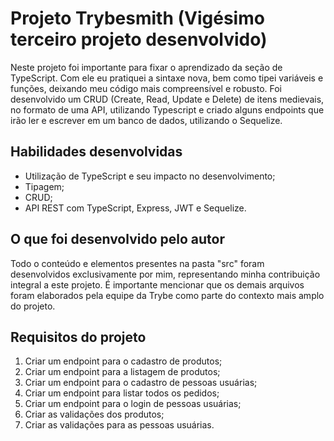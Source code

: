# Projeto Trybesmith (Vigésimo terceiro projeto desenvolvido)

Neste projeto foi importante para fixar o aprendizado da seção de TypeScript. Com ele eu pratiquei a sintaxe nova, bem como tipei variáveis e funções, deixando meu código mais compreensível e robusto. Foi desenvolvido um CRUD (Create, Read, Update e Delete) de itens medievais, no formato de uma API, utilizando Typescript e criado alguns endpoints que irão ler e escrever em um banco de dados, utilizando o Sequelize.

## Habilidades desenvolvidas

- Utilização de TypeScript e seu impacto no desenvolvimento;
- Tipagem;
- CRUD;
- API REST com TypeScript, Express, JWT e Sequelize.

## O que foi desenvolvido pelo autor

Todo o conteúdo e elementos presentes na pasta "src" foram desenvolvidos exclusivamente por mim, representando minha contribuição integral a este projeto. É importante mencionar que os demais arquivos foram elaborados pela equipe da Trybe como parte do contexto mais amplo do projeto.

## Requisitos do projeto

1. Criar um endpoint para o cadastro de produtos;
2. Criar um endpoint para a listagem de produtos;
3. Criar um endpoint para o cadastro de pessoas usuárias;
4. Criar um endpoint para listar todos os pedidos;
5. Criar um endpoint para o login de pessoas usuárias;
6. Criar as validações dos produtos;
7. Criar as validações para as pessoas usuárias.